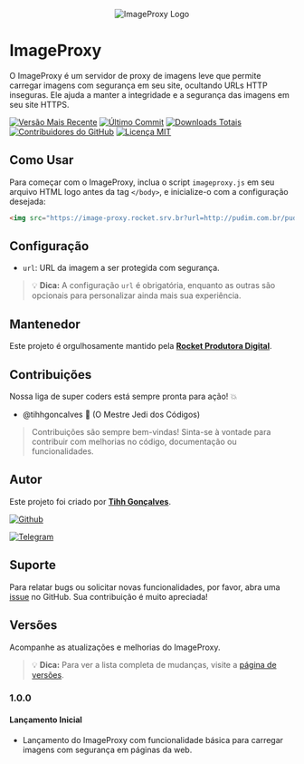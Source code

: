 <p align="center">
  <img src="https://example.com/your-logo.png" alt="ImageProxy Logo">
</p>

# ImageProxy

O ImageProxy é um servidor de proxy de imagens leve que permite carregar imagens com segurança em seu site, ocultando URLs HTTP inseguras. Ele ajuda a manter a integridade e a segurança das imagens em seu site HTTPS.

[![Versão Mais Recente](https://img.shields.io/github/release/tihhgoncalves/imageproxy.svg?style=flat)]()
[![Último Commit](https://img.shields.io/github/last-commit/tihhgoncalves/imageproxy.svg?style=flat)]()
[![Downloads Totais](https://img.shields.io/github/downloads/tihhgoncalves/imageproxy/total.svg?style=flat)]()
[![Contribuidores do GitHub](https://img.shields.io/github/contributors/tihhgoncalves/imageproxy.svg?style=flat)]()
[![Licença MIT](https://img.shields.io/badge/Licença-MIT-yellow.svg)](https://opensource.org/licenses/)


## Como Usar

Para começar com o ImageProxy, inclua o script `imageproxy.js` em seu arquivo HTML logo antes da tag `</body>`, e inicialize-o com a configuração desejada:

```html
<img src="https://image-proxy.rocket.srv.br?url=http://pudim.com.br/pudim.jpg">
```

## Configuração

- `url`: URL da imagem a ser protegida com segurança.

> 💡 **Dica:** A configuração `url` é obrigatória, enquanto as outras são opcionais para personalizar ainda mais sua experiência.

## Mantenedor

Este projeto é orgulhosamente mantido pela **[Rocket Produtora Digital](https://www.produtorarocket.com)**.

## Contribuições

Nossa liga de super coders está sempre pronta para ação! 💥

- @tihhgoncalves 🚀 (O Mestre Jedi dos Códigos)

 > Contribuições são sempre bem-vindas! Sinta-se à vontade para contribuir com melhorias no código, documentação ou funcionalidades.

## Autor

Este projeto foi criado por **[Tihh Gonçalves](https://github.com/tihhgoncalves)**.

[![Github](https://img.shields.io/badge/GitHub-181717.svg?style=for-the-badge&logo=GitHub&logoColor=white)](https://github.com/tihhgoncalves)

[![Telegram](https://img.shields.io/badge/Telegram-26A5E4.svg?style=for-the-badge&logo=Telegram&logoColor=white)](https://t.me/seutelegram)

## Suporte

Para relatar bugs ou solicitar novas funcionalidades, por favor, abra uma [issue](https://github.com/tihhgoncalves/imageproxy/issues) no GitHub. Sua contribuição é muito apreciada!

## Versões

Acompanhe as atualizações e melhorias do ImageProxy.

> 💡 **Dica:** Para ver a lista completa de mudanças, visite a [página de versões](https://github.com/tihhgoncalves/imageproxy/releases).

### 1.0.0

#### Lançamento Inicial

- Lançamento do ImageProxy com funcionalidade básica para carregar imagens com segurança em páginas da web.